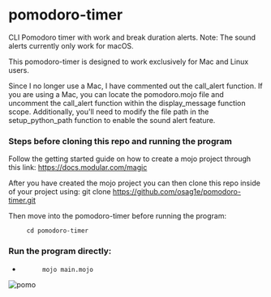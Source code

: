 # pomodoro-timer
CLI Pomodoro timer with work and break duration alerts. 
Note: The sound alerts currently only work for macOS.

This pomodoro-timer is designed to work exclusively for Mac and Linux users.

Since I no longer use a Mac, I have commented out the call_alert function. 
If you are using a Mac, you can locate the pomodoro.mojo file and
uncomment the call_alert function within the display_message function scope.
Additionally, you'll need to modify the file path in the setup_python_path function
to enable the sound alert feature.

### Steps before cloning this repo and running the program
Follow the getting started guide on how to create a mojo project through 
this link: https://docs.modular.com/magic

After you have created the mojo project you can then clone this repo inside of your project
using: git clone https://github.com/osag1e/pomodoro-timer.git

Then move into the pomodoro-timer before running the program:
```
     cd pomodoro-timer
```


### Run the program directly:
-           mojo main.mojo

![pomo](https://github.com/osag1e/pomodoro-timer/blob/main/pomo.png)



